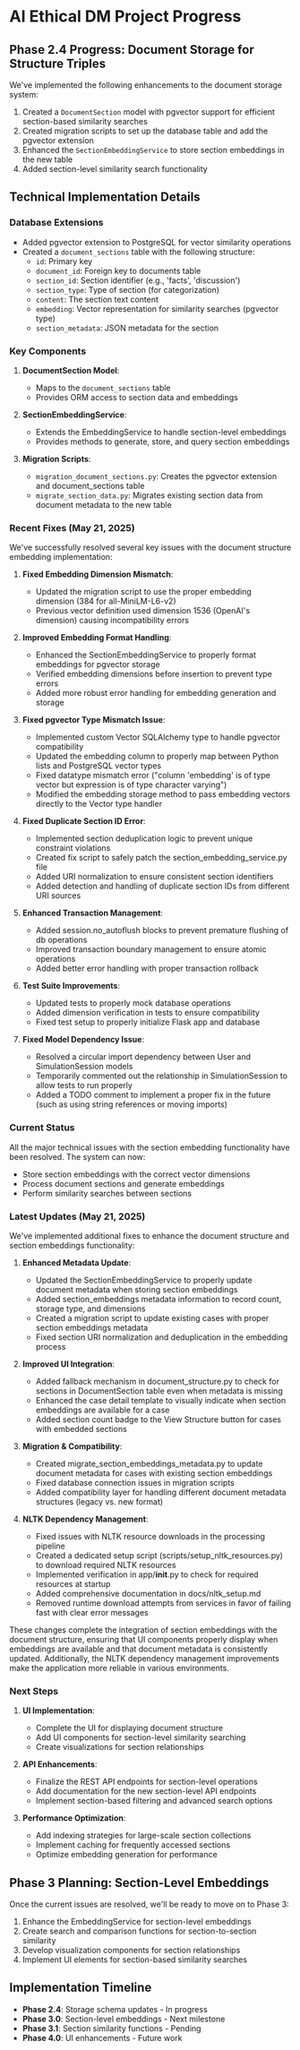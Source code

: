 # AI Ethical DM Project Progress

## Phase 2.4 Progress: Document Storage for Structure Triples

We've implemented the following enhancements to the document storage system:

1. Created a `DocumentSection` model with pgvector support for efficient section-based similarity searches
2. Created migration scripts to set up the database table and add the pgvector extension
3. Enhanced the `SectionEmbeddingService` to store section embeddings in the new table
4. Added section-level similarity search functionality

## Technical Implementation Details

### Database Extensions

- Added pgvector extension to PostgreSQL for vector similarity operations
- Created a `document_sections` table with the following structure:
  - `id`: Primary key
  - `document_id`: Foreign key to documents table
  - `section_id`: Section identifier (e.g., 'facts', 'discussion')
  - `section_type`: Type of section (for categorization)
  - `content`: The section text content
  - `embedding`: Vector representation for similarity searches (pgvector type)
  - `section_metadata`: JSON metadata for the section

### Key Components

1. **DocumentSection Model**: 
   - Maps to the `document_sections` table
   - Provides ORM access to section data and embeddings

2. **SectionEmbeddingService**: 
   - Extends the EmbeddingService to handle section-level embeddings
   - Provides methods to generate, store, and query section embeddings

3. **Migration Scripts**:
   - `migration_document_sections.py`: Creates the pgvector extension and document_sections table
   - `migrate_section_data.py`: Migrates existing section data from document metadata to the new table

### Recent Fixes (May 21, 2025)

We've successfully resolved several key issues with the document structure embedding implementation:

1. **Fixed Embedding Dimension Mismatch**: 
   - Updated the migration script to use the proper embedding dimension (384 for all-MiniLM-L6-v2)
   - Previous vector definition used dimension 1536 (OpenAI's dimension) causing incompatibility errors

2. **Improved Embedding Format Handling**:
   - Enhanced the SectionEmbeddingService to properly format embeddings for pgvector storage
   - Verified embedding dimensions before insertion to prevent type errors
   - Added more robust error handling for embedding generation and storage

3. **Fixed pgvector Type Mismatch Issue**:
   - Implemented custom Vector SQLAlchemy type to handle pgvector compatibility
   - Updated the embedding column to properly map between Python lists and PostgreSQL vector types
   - Fixed datatype mismatch error ("column 'embedding' is of type vector but expression is of type character varying")
   - Modified the embedding storage method to pass embedding vectors directly to the Vector type handler
   
4. **Fixed Duplicate Section ID Error**:
   - Implemented section deduplication logic to prevent unique constraint violations
   - Created fix script to safely patch the section_embedding_service.py file
   - Added URI normalization to ensure consistent section identifiers
   - Added detection and handling of duplicate section IDs from different URI sources

3. **Enhanced Transaction Management**:
   - Added session.no_autoflush blocks to prevent premature flushing of db operations
   - Improved transaction boundary management to ensure atomic operations
   - Added better error handling with proper transaction rollback

4. **Test Suite Improvements**:
   - Updated tests to properly mock database operations
   - Added dimension verification in tests to ensure compatibility
   - Fixed test setup to properly initialize Flask app and database

5. **Fixed Model Dependency Issue**:
   - Resolved a circular import dependency between User and SimulationSession models
   - Temporarily commented out the relationship in SimulationSession to allow tests to run properly
   - Added a TODO comment to implement a proper fix in the future (such as using string references or moving imports)

### Current Status

All the major technical issues with the section embedding functionality have been resolved. The system can now:
- Store section embeddings with the correct vector dimensions
- Process document sections and generate embeddings
- Perform similarity searches between sections

### Latest Updates (May 21, 2025)

We've implemented additional fixes to enhance the document structure and section embeddings functionality:

1. **Enhanced Metadata Update**:
   - Updated the SectionEmbeddingService to properly update document metadata when storing section embeddings
   - Added section_embeddings metadata information to record count, storage type, and dimensions
   - Created a migration script to update existing cases with proper section embeddings metadata
   - Fixed section URI normalization and deduplication in the embedding process

2. **Improved UI Integration**:
   - Added fallback mechanism in document_structure.py to check for sections in DocumentSection table even when metadata is missing
   - Enhanced the case detail template to visually indicate when section embeddings are available for a case
   - Added section count badge to the View Structure button for cases with embedded sections

3. **Migration & Compatibility**:
   - Created migrate_section_embeddings_metadata.py to update document metadata for cases with existing section embeddings
   - Fixed database connection issues in migration scripts
   - Added compatibility layer for handling different document metadata structures (legacy vs. new format)

4. **NLTK Dependency Management**:
   - Fixed issues with NLTK resource downloads in the processing pipeline
   - Created a dedicated setup script (scripts/setup_nltk_resources.py) to download required NLTK resources
   - Implemented verification in app/__init__.py to check for required resources at startup
   - Added comprehensive documentation in docs/nltk_setup.md
   - Removed runtime download attempts from services in favor of failing fast with clear error messages

These changes complete the integration of section embeddings with the document structure, ensuring that UI components properly display when embeddings are available and that document metadata is consistently updated. Additionally, the NLTK dependency management improvements make the application more reliable in various environments.

### Next Steps

1. **UI Implementation**:
   - Complete the UI for displaying document structure
   - Add UI components for section-level similarity searching
   - Create visualizations for section relationships

2. **API Enhancements**:
   - Finalize the REST API endpoints for section-level operations
   - Add documentation for the new section-level API endpoints
   - Implement section-based filtering and advanced search options

3. **Performance Optimization**:
   - Add indexing strategies for large-scale section collections
   - Implement caching for frequently accessed sections
   - Optimize embedding generation for performance

## Phase 3 Planning: Section-Level Embeddings

Once the current issues are resolved, we'll be ready to move on to Phase 3:

1. Enhance the EmbeddingService for section-level embeddings
2. Create search and comparison functions for section-to-section similarity
3. Develop visualization components for section relationships
4. Implement UI elements for section-based similarity searches

## Implementation Timeline

- **Phase 2.4**: Storage schema updates - In progress
- **Phase 3.0**: Section-level embeddings - Next milestone
- **Phase 3.1**: Section similarity functions - Pending
- **Phase 4.0**: UI enhancements - Future work
